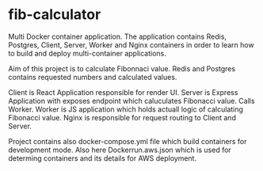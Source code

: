 # fib-calculator

Multi Docker container application.
The application contains Redis, Postgres, Client, Server, Worker and Nginx containers in order to learn how to build and deploy multi-container applications.

Aim of this project is to calculate Fibonnaci value.
Redis and Postgres contains requested numbers and calculated values.

Client is React Application responsible for render UI.
Server is Express Application with exposes endpoint which caluculates Fibonacci value. Calls Worker.
Worker is JS application which holds actuall logic of calculating Fibonacci value.
Nginx is responsible for request routing to Client and Server.

Project contains also docker-compose.yml file which build containers for development mode.
Also here Dockerrun.aws.json which is used for determing containers and its details for AWS deployment.
